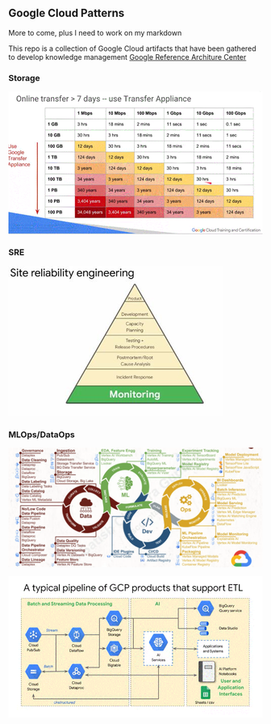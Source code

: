 <H2>Google Cloud Patterns</H2>  

More to come, plus I need to work on my markdown 


This repo is a collection of Google Cloud artifacts that have been gathered to develop knowledge management
[Google Reference Architure Center](https://cloud.google.com/architecture)

<H3>Storage</H3>  

![Transfer Table](https://github.com/djs75/gcp_cloud/blob/main/images/GCP%20transfer%20table.GIF?raw=true)  

<h3>SRE</h3>  

![SRE pryamid](https://github.com/djs75/gcp_cloud/blob/main/images/GCP%20SRE%20monitoring.JPG?raw=true)  

<H3>MLOps/DataOps</H3>  

![MLOps](https://github.com/djs75/gcp_cloud/blob/main/images/gcp_mlops.png?raw=true)  

![Data pipeline](https://github.com/djs75/gcp_cloud/blob/main/images/GCP%20typical%20pipeline.GIF?raw=true)  


